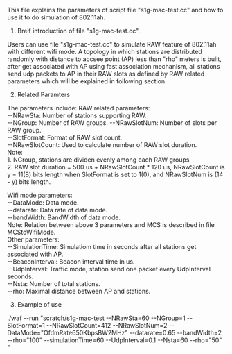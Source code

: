 This file explains the parameters of script file "s1g-mac-test.cc" and 
how to use it to do simulation of 802.11ah.

1) Breif introduction of file "s1g-mac-test.cc".

Users can use file "s1g-mac-test.cc" to simulate RAW feature of 802.11ah 
with different wifi mode. A topology in which stations are distributed 
randomly with distance to accsee point (AP) less than "rho" meters is bulit,
after get associated with AP using fast association mechanism, all stations 
send udp packets to AP in their RAW slots as defined by RAW related parameters
which will be explained in following section. 

2) Related Paramters

The parameters include: 
  RAW related parameters:                                                    
    --NRawSta:            Number of stations supporting RAW.                 
    --NGroup:             Number of RAW groups. 
    --NRawSlotNum:        Number of slots per RAW group.                     
    --SlotFormat:         Format of RAW slot count.                 
    --NRawSlotCount:      Used to calculate number of RAW slot duration.  
    Note:                                               
      1. NGroup, stations are dividen evenly among each RAW groups          
      2. RAW slot duration = 500 us + NRawSlotCount * 120 us, NRawSlotCount is y = 11(8) bits length when SlotFormat is set to
1(0), and NRawSlotNum is (14 - y) bits length.
  
  Wifi mode parameters:  
  --DataMode:           Data mode.  
  --datarate:           Data rate of data mode.  
  --bandWidth:          BandWidth of data mode.  
    Note: Relation between above 3 parameters and MCS is described in file MCStoWifiMode.               
  Other parameters:  
  --SimulationTime:     Simulatiom time in seconds after all stations get associated with AP.  
  --BeaconInterval:     Beacon interval time in us.    
  --UdpInterval:        Traffic mode, station send one packet every UdpInterval seconds.  
  --Nsta:               Number of total stations.  
  --rho:                Maximal distance between AP and stations.   

  
3) Example of use

./waf --run "scratch/s1g-mac-test --NRawSta=60 --NGroup=1 --SlotFormat=1 --NRawSlotCount=412 --NRawSlotNum=2 --DataMode="OfdmRate650KbpsBW2MHz" --datarate=0.65 --bandWidth=2 --rho="100" --simulationTime=60 --UdpInterval=0.1 --Nsta=60 --rho="50" "

  


